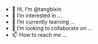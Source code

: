- 👋 Hi, I’m @tangbixin
- 👀 I’m interested in ...
- 🌱 I’m currently learning ...
- 💞️ I’m looking to collaborate on ...
- 📫 How to reach me ...

<!---
tangbixin/tangbixin is a ✨ special ✨ repository because its `README.md` (this file) appears on your GitHub profile.
You can click the Preview link to take a look at your changes.
--->

